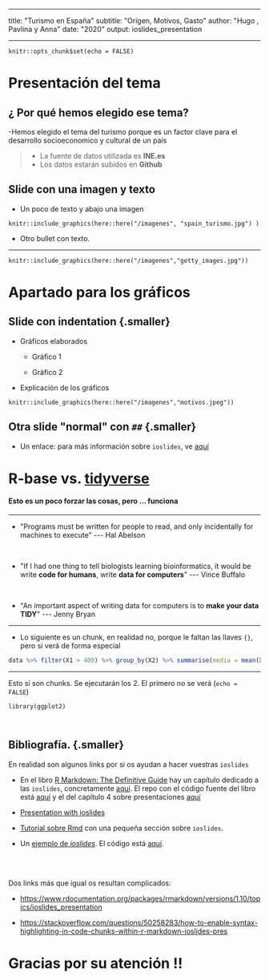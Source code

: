 

---
title: "Turismo en España"
subtitle: "Origen, Motivos, Gasto"
author: "Hugo , Pavlina y Anna"
date: "2020"
output: ioslides_presentation

---


```{r setup, include=FALSE}
knitr::opts_chunk$set(echo = FALSE)
```

# Presentación del tema 



## ¿ Por qué hemos elegido ese tema?
-Hemos elegido el tema del turismo porque es un factor clave para el desarrollo socioeconomico y cultural de un país <div class="red2">

> - La fuente de datos utilizada es **INE.es**
> - Los datos estarán subidos en **Github** 


## Slide con una imagen y texto 

- Un poco de texto y abajo una imagen

```{r, echo = FALSE, eval = TRUE, out.width = "76%", fig.align = "center"}
knitr::include_graphics(here::here("/imagenes", "spain_turismo.jpg") ) 
```

- Otro bullet con texto.


---- 


```{r echo = FALSE, out.width = "73%", fig.align = "center" , caption = "<https://xkcd.com>"}
knitr::include_graphics(here::here("/imagenes","getty_images.jpg"))
```

# Apartado para los gráficos


## Slide con indentation {.smaller}

- Gráficos elaborados

    - Gráfico 1

    - Gráfico 2


- Explicación de los gráficos

```{r echo = FALSE, out.width = "73%", fig.align = "center" , caption = "<https://xkcd.com>"}
knitr::include_graphics(here::here("/imagenes","motivos.jpeg"))
```





## Otra slide "normal" con `##` {.smaller}

-  Un enlace: para más información sobre `ioslides`, ve [aquí](https://rmarkdown.rstudio.com/ioslides_presentation_format.html)




# **R-base  vs. [tidyverse](https://www.tidyverse.org/)**  

#### Esto es un poco forzar las cosas, pero ... funciona
   
   
---

  - "Programs must be written for people to read, and only incidentally for machines to execute"  --- Hal Abelson

<br>

  - "If I had one thing to tell biologists learning bioinformatics, it would be write **code for humans**, write **data for computers**" --- Vince Buffalo
  
  <br>
  
  - "An important aspect of writing data for computers is to **make your data TIDY**" --- Jenny Bryan

---
    
- Lo siguiente es un chunk, en realidad no, porque le faltan las llaves `{}`, pero si verá de forma especial

```r
data %>% filter(X1 > 400) %>% group_by(X2) %>% summarise(media = mean(X3))
```
  
--- 

Esto sí son chunks. Se ejecutarán los 2. El primero no se verá (`echo = FALSE`) 

```{r, echo = FALSE}
library(ggplot2)
```

```{r, echo = TRUE}


```


## Bibliografía. {.smaller}

En realidad son algunos links por si os ayudan a hacer vuestras `ioslides`


- En el libro [R Markdown: The Definitive Guide](https://bookdown.org/yihui/rmarkdown/) hay un capítulo dedicado a las `ioslides`, concretamente [aquí](https://rmarkdown.rstudio.com/ioslides_presentation_format.html). El repo con el código fuente del libro está [aquí](https://github.com/rstudio/rmarkdown-book) y el del capítulo 4 sobre presentaciones [aquí](https://github.com/rstudio/rmarkdown-book/blob/master/04-presentations.Rmd)

- [Presentation with ioslides](https://garrettgman.github.io/rmarkdown/ioslides_presentation_format.html)

- [Tutorial sobre Rmd](https://codingclubuc3m.rbind.io/post/2019-09-24/) con una pequeña sección sobre `ioslides`.

- Un [ejemplo de *ioslides*](https://choux130.github.io/slide_thesis_ioslides/#1). El código está [aquí](https://github.com/choux130/slide_thesis_ioslides). 

<br><br>

Dos links más que igual os resultan complicados:  

- <https://www.rdocumentation.org/packages/rmarkdown/versions/1.10/topics/ioslides_presentation>  
  
- <https://stackoverflow.com/questions/50258283/how-to-enable-syntax-highlighting-in-code-chunks-within-r-markdown-ioslides-pres>  
  
  



# Gracias por su atención !!
